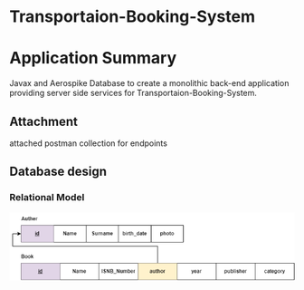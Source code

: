 # Transportaion-Booking-System


# Application Summary 
Javax and Aerospike Database to create a monolithic back-end application providing server side services for Transportaion-Booking-System.    

  ## Attachment
  
  attached postman collection for endpoints
  
  ## Database design
  ### Relational Model
  ![Relational Model](https://github.com/magdamagdy/TechBricks-Task/blob/main/Relational%20Model.png)
